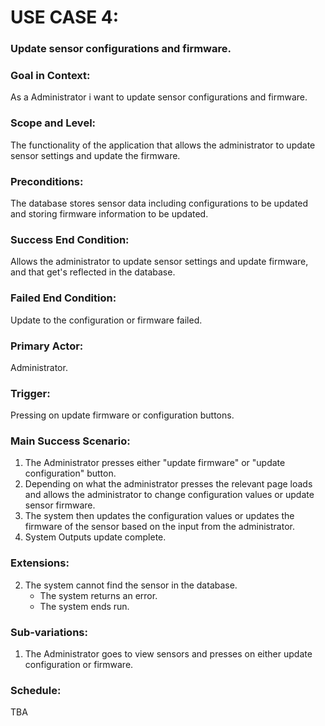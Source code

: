 # USE CASE 4:
### Update sensor configurations and firmware.

### Goal in Context:
As a Administrator i want to update sensor configurations and firmware. 

### Scope and Level:
The functionality of the application that allows the administrator to update sensor settings and update the firmware.

### Preconditions:
The database stores sensor data including configurations to be updated and storing firmware information to be updated.

### Success End Condition:
Allows the administrator to update sensor settings and update firmware, and that get's reflected in the database.

### Failed End Condition:
Update to the configuration or firmware failed.

### Primary Actor:
Administrator.

### Trigger:
Pressing on update firmware or configuration buttons.

### Main Success Scenario:
1. The Administrator presses either "update firmware" or "update configuration" button.
2. Depending on what the administrator presses the relevant page loads and allows the administrator to change configuration values or update sensor firmware.
3. The system then updates the configuration values or updates the firmware of the sensor based on the input from the administrator.
4. System Outputs update complete.


### Extensions:
2. The system cannot find the sensor in the database.  
   - The system returns an error.  
   - The system ends run.  


### Sub-variations:
1. The Administrator goes to view sensors and presses on either update configuration or firmware.

### Schedule:
TBA